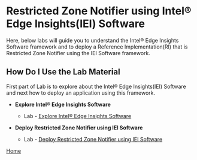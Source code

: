 # Restricted Zone Notifier using Intel® Edge Insights(IEI) Software
Here, below labs will guide you to understand the Intel® Edge Insights Software framework and to deploy a Reference Implementation(RI) that is Restricted Zone Notifier using the IEI Software framework.

## How Do I Use the Lab Material
First part of Lab is to explore about the Intel® Edge Insights(IEI) Software and next how to deploy an application using this framework.


* **Explore Intel® Edge Insights Software**
    <!--- Slide Deck --->
    - Lab - [Explore Intel® Edge Insights Software](./explore_IEdgeInsights.md)


* **Deploy Restricted Zone Notifier using IEI Software**
    - Lab - [Deploy Restricted Zone Notifier using IEI Software](./lab_restricted_zone_notifier.md)


[Home](../README.md)    
